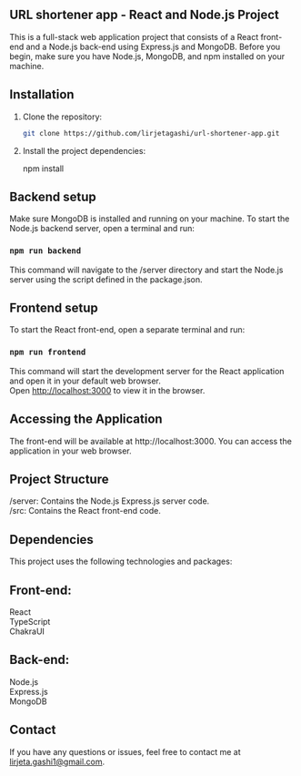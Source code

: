 ## URL shortener app - React and Node.js Project

This is a full-stack web application project that consists of a React front-end and a Node.js back-end using Express.js
and MongoDB. Before you begin, make sure you have Node.js, MongoDB, and npm installed on your machine.

## Installation

1. Clone the repository:

   ```bash
   git clone https://github.com/lirjetagashi/url-shortener-app.git

2. Install the project dependencies:

   npm install
   
## Backend setup

Make sure MongoDB is installed and running on your machine.
To start the Node.js backend server, open a terminal and run:

### `npm run backend`

This command will navigate to the /server directory and start the Node.js server using the script defined in the package.json.

## Frontend setup

To start the React front-end, open a separate terminal and run:

### `npm run frontend`

This command will start the development server for the React application and open it in your default web browser.\
Open [http://localhost:3000](http://localhost:3000) to view it in the browser.

## Accessing the Application
The front-end will be available at http://localhost:3000. You can access the application in your web browser.

## Project Structure
/server: Contains the Node.js Express.js server code.\
/src: Contains the React front-end code.

## Dependencies
This project uses the following technologies and packages:

## Front-end:
React\
TypeScript\
ChakraUI

## Back-end:
Node.js\
Express.js\
MongoDB

## Contact
If you have any questions or issues, feel free to contact me at lirjeta.gashi1@gmail.com.